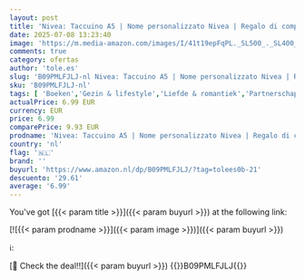 ```yaml
---
layout: post
title: 'Nivea: Taccuino A5 | Nome personalizzato Nivea | Regalo di compleanno per moglie mamma sorella figlia | Ragazza carina con orsacchiotto | 120 pagine a righe  piccolo formato A5  14.8 x 21 cm '
date: 2025-07-08 13:23:40
image: 'https://m.media-amazon.com/images/I/41t19epFqPL._SL500_._SL400_.jpg'
comments: true
category: ofertas
author: 'tole.es'
slug: 'B09PMLFJLJ-nl Nivea: Taccuino A5 | Nome personalizzato Nivea | Regalo di...'
sku: 'B09PMLFJLJ-nl'
tags: [ 'Boeken','Gezin & lifestyle','Liefde & romantiek','Partnerschap & relaties','🇳🇱', ]
actualPrice: 6.99 EUR
currency: EUR
price: 6.99
comparePrice: 9.93 EUR
prodname: 'Nivea: Taccuino A5 | Nome personalizzato Nivea | Regalo di compleanno per moglie mamma sorella figlia | Ragazza carina con orsacchiotto | 120 pagine a righe  piccolo formato A5  14.8 x 21 cm '
country: 'nl'
flag: '🇳🇱'
brand: ''
buyurl: 'https://www.amazon.nl/dp/B09PMLFJLJ/?tag=tolees0b-21'
descuento: '29.61'
average: '6.99'
---
```


You've got [{{< param title >}}]({{< param buyurl >}}) at the following link:

[![{{< param prodname >}}]({{< param image >}})]({{< param buyurl >}})

ℹ️:


[🛒 Check the deal!!]({{< param buyurl >}})
{{<world>}}B09PMLFJLJ{{</world>}}
